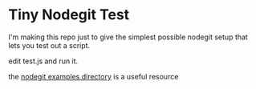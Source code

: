 # Tiny Nodegit Test

I'm making this repo just to give the simplest possible nodegit setup that lets you test out a script.

edit test.js and run it.

the [nodegit examples directory](https://github.com/nodegit/nodegit/tree/master/examples) is a useful resource
